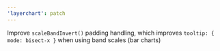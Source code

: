 ```yaml
---
'layerchart': patch
---
```


Improve `scaleBandInvert()` padding handling, which improves `tooltip: { mode: bisect-x }` when using band scales (bar charts)
